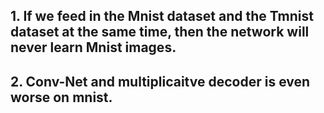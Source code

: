 ## 1. If we feed in the Mnist dataset and the Tmnist dataset at the same time, then the network will never learn Mnist images.
## 2. Conv-Net and multiplicaitve decoder is even worse on mnist.